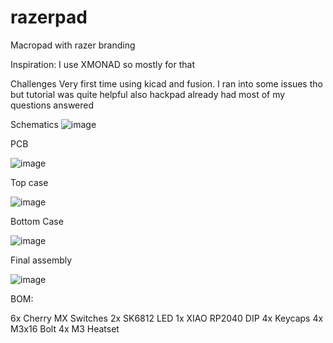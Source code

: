# razerpad
Macropad with razer branding

Inspiration:
I use XMONAD so mostly for that

Challenges
Very first time using kicad and fusion. I ran into some issues tho but tutorial was quite helpful also hackpad already had most of my questions answered

Schematics
![image](https://github.com/user-attachments/assets/70cb3b9e-fe28-49ee-8ae7-1f73d106eb1a)


PCB

![image](https://github.com/user-attachments/assets/2facc38d-ea8c-403c-b2fd-0ee026aa2d8c)


Top case


![image](https://github.com/user-attachments/assets/69abb817-00c0-4f62-9508-798e199b28b3)


Bottom Case



![image](https://github.com/user-attachments/assets/7e4a730d-cd3a-48aa-b471-d79e252b8075)

Final assembly


![image](https://github.com/user-attachments/assets/ddf58471-0874-4093-9fcc-425877283cce)

BOM:

6x Cherry MX Switches
2x SK6812 LED
1x XIAO RP2040 DIP
4x Keycaps
4x M3x16 Bolt
4x M3 Heatset
